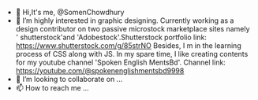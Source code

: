- 👋 Hi,It's me, @SomenChowdhury
- 👀 I’m highly interested in graphic designing. Currently
     working as a design contributor on two passive 
     microstock marketplace sites namely ' shutterstock'and 
     'Adobestock'.Shutterstock portfolio link: https://www.shutterstock.com/g/85strNO
      Besides, I m in the learning process
      of CSS along with JS. In my spare time, I like
      creating contents for my youtube channel 
     'Spoken English MentsBd'. Channel link:
      https://youtube.com/@spokenenglishmentsbd9998
- 💞️ I’m looking to collaborate on ...
- 📫 How to reach me ...

<!---
SomenChowdhuy/SomenChowdhuy is a ✨ special ✨ repository because its `README.md` (this file) appears on your GitHub profile.
You can click the Preview link to take a look at your changes.
--->

